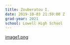 ```yaml
---
title: Zouberatou I.
date: 2019-10-03 21:59:00 Z
grad-year: 2021
school: Lowell High School
---
```


[image1.png](/uploads/image1.png)